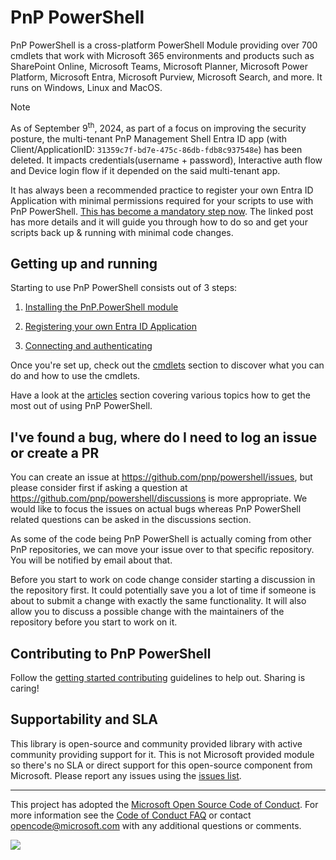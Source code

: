 # PnP PowerShell
PnP PowerShell is a cross-platform PowerShell Module providing over 700 cmdlets that work with Microsoft 365 environments and products such as SharePoint Online, Microsoft Teams, Microsoft Planner, Microsoft Power Platform, Microsoft Entra, Microsoft Purview, Microsoft Search, and more. It runs on Windows, Linux and MacOS.

> [!NOTE]
> As of September 9<sup>th</sup>, 2024, as part of a focus on improving the security posture, the multi-tenant PnP Management Shell Entra ID app (with Client/ApplicationID: `31359c7f-bd7e-475c-86db-fdb8c937548e`) has been deleted. It impacts credentials(username + password), Interactive auth flow and Device login flow if it depended on the said multi-tenant app. 
>
> It has always been a recommended practice to register your own Entra ID Application with minimal permissions required for your scripts to use with PnP PowerShell. [This has become a mandatory step now](https://github.com/pnp/powershell/discussions/4249). The linked post has more details and it will guide you through how to do so and get your scripts back up & running with minimal code changes.

## Getting up and running

Starting to use PnP PowerShell consists out of 3 steps:

1. [Installing the PnP.PowerShell module](./articles/installation.md)
   
2. [Registering your own Entra ID Application](./articles/registerapplication.md)
   
3. [Connecting and authenticating](./articles/authentication.md)

Once you're set up, check out the [cmdlets](/powershell/cmdlets) section to discover what you can do and how to use the cmdlets.

Have a look at the [articles](/powershell/articles) section covering various topics how to get the most out of using PnP PowerShell. 

## I've found a bug, where do I need to log an issue or create a PR

You can create an issue at https://github.com/pnp/powershell/issues, but please consider first if asking a question at https://github.com/pnp/powershell/discussions is more appropriate. We would like to focus the issues on actual bugs whereas PnP PowerShell related questions can be asked in the discussions section.

As some of the code being PnP PowerShell is actually coming from other PnP repositories, we can move your issue over to that specific repository. You will be notified by email about that.

Before you start to work on code change consider starting a discussion in the repository first. It could potentially save you a lot of time if someone is about to submit a change with exactly the same functionality. It will also allow you to discuss a possible change with the maintainers of the repository before you start to work on it.

## Contributing to PnP PowerShell

Follow the [getting started contributing](/powershell/articles/gettingstartedcontributing.html) guidelines to help out. Sharing is caring!

## Supportability and SLA

This library is open-source and community provided library with active community providing support for it. This is not Microsoft provided module so there's no SLA or direct support for this open-source component from Microsoft. Please report any issues using the [issues list](https://github.com/pnp/powershell/issues).

-------
This project has adopted the [Microsoft Open Source Code of Conduct](https://opensource.microsoft.com/codeofconduct/). For more information see the [Code of Conduct FAQ](https://opensource.microsoft.com/codeofconduct/faq/) or contact [opencode@microsoft.com](mailto:opencode@microsoft.com) with any additional questions or comments.

<img src="https://m365-visitor-stats.azurewebsites.net/pnp-powershell/readme" /> 
